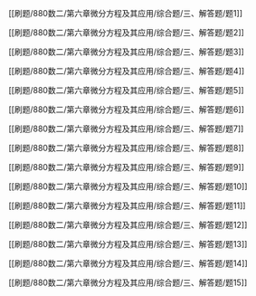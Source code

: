 
[[刷题/880数二/第六章微分方程及其应用/综合题/三、解答题/题1]]

[[刷题/880数二/第六章微分方程及其应用/综合题/三、解答题/题2]]

[[刷题/880数二/第六章微分方程及其应用/综合题/三、解答题/题3]]

[[刷题/880数二/第六章微分方程及其应用/综合题/三、解答题/题4]]

[[刷题/880数二/第六章微分方程及其应用/综合题/三、解答题/题5]]

[[刷题/880数二/第六章微分方程及其应用/综合题/三、解答题/题6]]

[[刷题/880数二/第六章微分方程及其应用/综合题/三、解答题/题7]]

[[刷题/880数二/第六章微分方程及其应用/综合题/三、解答题/题8]]

[[刷题/880数二/第六章微分方程及其应用/综合题/三、解答题/题9]]

[[刷题/880数二/第六章微分方程及其应用/综合题/三、解答题/题10]]

[[刷题/880数二/第六章微分方程及其应用/综合题/三、解答题/题11]]

[[刷题/880数二/第六章微分方程及其应用/综合题/三、解答题/题12]]

[[刷题/880数二/第六章微分方程及其应用/综合题/三、解答题/题13]]

[[刷题/880数二/第六章微分方程及其应用/综合题/三、解答题/题14]]

[[刷题/880数二/第六章微分方程及其应用/综合题/三、解答题/题15]]